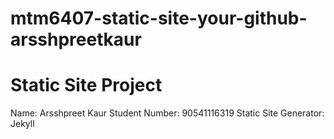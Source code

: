 # mtm6407-static-site-your-github-arsshpreetkaur
# Static Site Project

Name: Arsshpreet Kaur 
Student Number: 90541116319
Static Site Generator: Jekyll
